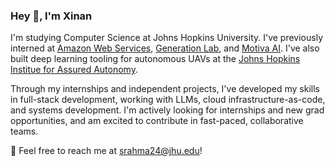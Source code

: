 ### Hey 👋, I'm Xinan

I'm studying Computer Science at Johns Hopkins University. I've previously interned at [Amazon Web Services](https://aws.amazon.com/?nc2=h_lg), [Generation Lab](https://www.generationlab.org/), and [Motiva AI](https://www.motiva.ai/). I've also built deep learning tooling for autonomous UAVs at the [Johns Hopkins Institue for Assured Autonomy](https://iaa.jhu.edu/). 

Through my internships and independent projects, I've developed my skills in full-stack development, working with LLMs, cloud infrastructure-as-code, and systems development. I'm actively looking for internships and new grad opportunities, and am excited to contribute in fast-paced, collaborative teams. 

📧 Feel free to reach me at srahma24@jhu.edu!
